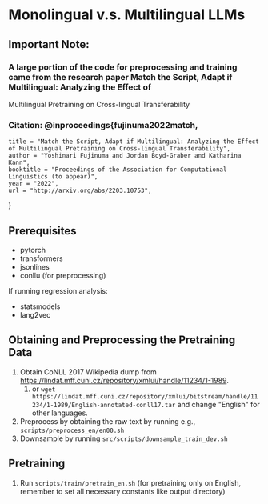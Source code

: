 # Monolingual v.s. Multilingual LLMs

## Important Note:
### A large portion of the code for preprocessing and training came from the research paper Match the Script, Adapt if Multilingual: Analyzing the Effect of
Multilingual Pretraining on Cross-lingual Transferability

### Citation: @inproceedings{fujinuma2022match,
    title = "Match the Script, Adapt if Multilingual: Analyzing the Effect of Multilingual Pretraining on Cross-lingual Transferability",
    author = "Yoshinari Fujinuma and Jordan Boyd-Graber and Katharina Kann",
    booktitle = "Proceedings of the Association for Computational Linguistics (to appear)",
    year = "2022",
    url = "http://arxiv.org/abs/2203.10753",
}

## Prerequisites
* pytorch
* transformers
* jsonlines
* conllu (for preprocessing)

If running regression analysis:
* statsmodels
* lang2vec

## Obtaining and Preprocessing the Pretraining Data
1. Obtain CoNLL 2017 Wikipedia dump from https://lindat.mff.cuni.cz/repository/xmlui/handle/11234/1-1989. 
   1. or `wget https://lindat.mff.cuni.cz/repository/xmlui/bitstream/handle/11234/1-1989/English-annotated-conll17.tar` and change "English" for other languages.
2. Preprocess by obtaining the raw text by running e.g., `scripts/preprocess_en/en00.sh`
3. Downsample by running `src/scripts/downsample_train_dev.sh`

## Pretraining
1. Run `scripts/train/pretrain_en.sh` (for pretraining only on English, remember to set all necessary constants like output directory)
